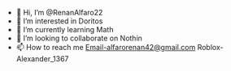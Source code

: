 - 👋 Hi, I’m @RenanAlfaro22
- 👀 I’m interested in Doritos
- 🌱 I’m currently learning Math
- 💞️ I’m looking to collaborate on Nothin
- 📫 How to reach me Email-alfarorenan42@gmail.com Roblox-Alexander_1367

<!---
RenanAlfaro22/RenanAlfaro22 is a ✨ special ✨ repository because its `README.md` (this file) appears on your GitHub profile.
You can click the Preview link to take a look at your changes.
--->

